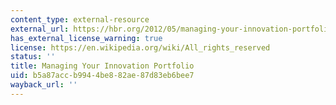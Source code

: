 ```yaml
---
content_type: external-resource
external_url: https://hbr.org/2012/05/managing-your-innovation-portfolio
has_external_license_warning: true
license: https://en.wikipedia.org/wiki/All_rights_reserved
status: ''
title: Managing Your Innovation Portfolio
uid: b5a87acc-b994-4be8-82ae-87d83eb6bee7
wayback_url: ''
---
```

